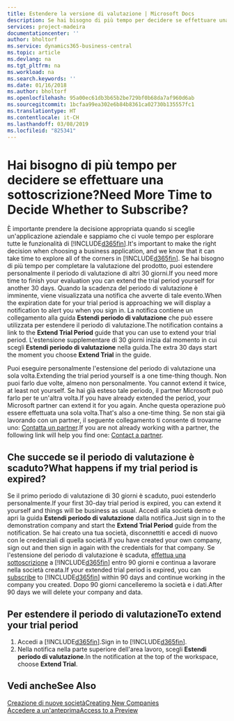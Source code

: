 ```yaml
---
title: Estendere la versione di valutazione | Microsoft Docs
description: Se hai bisogno di più tempo per decidere se effettuare una sottoscrizione, puoi estendere la versione di valutazione.
services: project-madeira
documentationcenter: ''
author: bholtorf
ms.service: dynamics365-business-central
ms.topic: article
ms.devlang: na
ms.tgt_pltfrm: na
ms.workload: na
ms.search.keywords: ''
ms.date: 01/16/2018
ms.author: bholtorf
ms.openlocfilehash: 95a00ec61db3b65b2be729bf0b68da7af960d6ab
ms.sourcegitcommit: 1bcfaa99ea302e6b84b8361ca02730b135557fc1
ms.translationtype: HT
ms.contentlocale: it-CH
ms.lasthandoff: 03/08/2019
ms.locfileid: "825341"
---
```

# <a name="need-more-time-to-decide-whether-to-subscribe"></a><span data-ttu-id="a079e-103">Hai bisogno di più tempo per decidere se effettuare una sottoscrizione?</span><span class="sxs-lookup"><span data-stu-id="a079e-103">Need More Time to Decide Whether to Subscribe?</span></span>
<span data-ttu-id="a079e-104">È importante prendere la decisione appropriata quando si sceglie un'applicazione aziendale e sappiamo che ci vuole tempo per esplorare tutte le funzionalità di [!INCLUDE[d365fin](includes/d365fin_md.md)].</span><span class="sxs-lookup"><span data-stu-id="a079e-104">It's important to make the right decision when choosing a business application, and we know that it can take time to explore all of the corners in [!INCLUDE[d365fin](includes/d365fin_md.md)].</span></span> <span data-ttu-id="a079e-105">Se hai bisogno di più tempo per completare la valutazione del prodotto, puoi estendere personalmente il periodo di valutazione di altri 30 giorni.</span><span class="sxs-lookup"><span data-stu-id="a079e-105">If you need more time to finish your evaluation you can extend the trial period yourself for another 30 days.</span></span> <span data-ttu-id="a079e-106">Quando la scadenza del periodo di valutazione è imminente, viene visualizzata una notifica che avverte di tale evento.</span><span class="sxs-lookup"><span data-stu-id="a079e-106">When the expiration date for your trial period is approaching we will display a notification to alert you when you sign in.</span></span> <span data-ttu-id="a079e-107">La notifica contiene un collegamento alla guida **Estendi periodo di valutazione** che può essere utilizzata per estendere il periodo di valutazione.</span><span class="sxs-lookup"><span data-stu-id="a079e-107">The notification contains a link to the **Extend Trial Period** guide that you can use to extend your trial period.</span></span> <span data-ttu-id="a079e-108">L'estensione supplementare di 30 giorni inizia dal momento in cui scegli **Estendi periodo di valutazione** nella guida.</span><span class="sxs-lookup"><span data-stu-id="a079e-108">The extra 30 days start the moment you choose **Extend Trial** in the guide.</span></span>

<span data-ttu-id="a079e-109">Puoi eseguire personalmente l'estensione del periodo di valutazione una sola volta.</span><span class="sxs-lookup"><span data-stu-id="a079e-109">Extending the trial period yourself is a one time-thing though.</span></span> <span data-ttu-id="a079e-110">Non puoi farlo due volte, almeno non personalmente. </span><span class="sxs-lookup"><span data-stu-id="a079e-110">You cannot extend it twice, at least not yourself.</span></span> <span data-ttu-id="a079e-111">Se hai già esteso tale periodo, il partner Microsoft può farlo per te un'altra volta.</span><span class="sxs-lookup"><span data-stu-id="a079e-111">If you have already extended the period, your Microsoft partner can extend it for you again.</span></span> <span data-ttu-id="a079e-112">Anche questa operazione può essere effettuata una sola volta.</span><span class="sxs-lookup"><span data-stu-id="a079e-112">That's also a one-time thing.</span></span> <span data-ttu-id="a079e-113">Se non stai già lavorando con un partner, il seguente collegamento ti consente di trovarne uno: [Contatta un partner](https://go.microsoft.com/fwlink/?linkid=2038439).</span><span class="sxs-lookup"><span data-stu-id="a079e-113">If you are not already working with a partner, the following link will help you find one: [Contact a partner](https://go.microsoft.com/fwlink/?linkid=2038439).</span></span>

## <a name="what-happens-if-my-trial-period-is-expired"></a><span data-ttu-id="a079e-114">Che succede se il periodo di valutazione è scaduto?</span><span class="sxs-lookup"><span data-stu-id="a079e-114">What happens if my trial period is expired?</span></span>
<span data-ttu-id="a079e-115">Se il primo periodo di valutazione di 30 giorni è scaduto, puoi estenderlo personalmente.</span><span class="sxs-lookup"><span data-stu-id="a079e-115">If your first 30-day trial period is expired, you can extend it yourself and things will be business as usual.</span></span> <span data-ttu-id="a079e-116">Accedi alla società demo e apri la guida **Estendi periodo di valutazione** dalla notifica.</span><span class="sxs-lookup"><span data-stu-id="a079e-116">Just sign in to the demonstration company and start the **Extend Trial Period** guide from the notification.</span></span> <span data-ttu-id="a079e-117">Se hai creato una tua società, disconnettiti e accedi di nuovo con le credenziali di quella società.</span><span class="sxs-lookup"><span data-stu-id="a079e-117">If you have created your own company, sign out and then sign in again with the credentials for that company.</span></span> <span data-ttu-id="a079e-118">Se l'estensione del periodo di valutazione è scaduta, [effettua una sottoscrizione](https://go.microsoft.com/fwlink/?linkid=828659) a [!INCLUDE[d365fin](includes/d365fin_md.md)] entro 90 giorni e continua a lavorare nella società creata.</span><span class="sxs-lookup"><span data-stu-id="a079e-118">If your extended trial period is expired, you can [subscribe](https://go.microsoft.com/fwlink/?linkid=828659) to [!INCLUDE[d365fin](includes/d365fin_md.md)] within 90 days and continue working in the company you created.</span></span> <span data-ttu-id="a079e-119">Dopo 90 giorni cancelleremo la società e i dati.</span><span class="sxs-lookup"><span data-stu-id="a079e-119">After 90 days we will delete your company and data.</span></span> 

## <a name="to-extend-your-trial-period"></a><span data-ttu-id="a079e-120">Per estendere il periodo di valutazione</span><span class="sxs-lookup"><span data-stu-id="a079e-120">To extend your trial period</span></span>
1. <span data-ttu-id="a079e-121">Accedi a [!INCLUDE[d365fin](includes/d365fin_md.md)].</span><span class="sxs-lookup"><span data-stu-id="a079e-121">Sign in to [!INCLUDE[d365fin](includes/d365fin_md.md)].</span></span>
2. <span data-ttu-id="a079e-122">Nella notifica nella parte superiore dell'area lavoro, scegli **Estendi periodo di valutazione**.</span><span class="sxs-lookup"><span data-stu-id="a079e-122">In the notification at the top of the workspace, choose **Extend Trial**.</span></span>

## <a name="see-also"></a><span data-ttu-id="a079e-123">Vedi anche</span><span class="sxs-lookup"><span data-stu-id="a079e-123">See Also</span></span>
[<span data-ttu-id="a079e-124">Creazione di nuove società</span><span class="sxs-lookup"><span data-stu-id="a079e-124">Creating New Companies</span></span>](about-new-company.md)  
[<span data-ttu-id="a079e-125">Accedere a un'anteprima</span><span class="sxs-lookup"><span data-stu-id="a079e-125">Access to a Preview</span></span>](across-preview.md)  